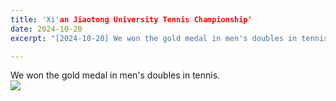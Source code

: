 ```yaml
---
title: 'Xi'an Jiaotong University Tennis Championship'
date: 2024-10-20
excerpt: "[2024-10-20] We won the gold medal in men's doubles in tennis. <br/><img src='/images/wangqiu.jpg'>"

---
```



We won the gold medal in men's doubles in tennis.<br/><img src='/images/wangqiu.jpg'>
